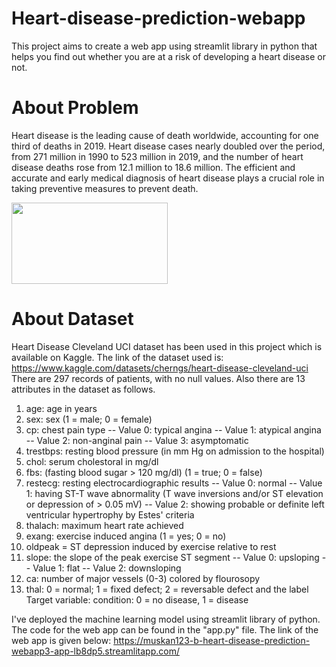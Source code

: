 # Heart-disease-prediction-webapp
This project aims to create a web app using streamlit library in python that helps you find out whether you are at a risk of developing a heart disease or not.

# About Problem
Heart disease is the leading cause of death worldwide, accounting for one third of deaths in 2019. Heart disease cases nearly doubled over the period, from 271 million in 1990 to 523 million in 2019, and the number of heart disease deaths rose from 12.1 million to 18.6 million. The efficient and accurate and early medical diagnosis of heart disease plays a crucial role in taking preventive measures to prevent death.

<img src="https://user-images.githubusercontent.com/73715927/180886155-645d8bc1-d396-4b7c-a7eb-b7507a9615f1.jpg" width="250" height="130">

# About Dataset
Heart Disease Cleveland UCI dataset has been used in this project which is available on Kaggle. The link of the dataset used is: https://www.kaggle.com/datasets/cherngs/heart-disease-cleveland-uci
There are 297 records of patients, with no null values. Also there are 13 attributes in the dataset as follows.
1.	age: age in years
2.	sex: sex (1 = male; 0 = female)
3.	cp: chest pain type -- Value 0: typical angina -- Value 1: atypical angina -- Value 2: non-anginal pain -- Value 3: asymptomatic
4.	trestbps: resting blood pressure (in mm Hg on admission to the hospital)
5.	chol: serum cholestoral in mg/dl
6.	fbs: (fasting blood sugar > 120 mg/dl) (1 = true; 0 = false)
7.	restecg: resting electrocardiographic results -- Value 0: normal -- Value 1: having ST-T wave abnormality (T wave inversions and/or ST elevation or depression of > 0.05 mV) -- Value 2: showing probable or definite left ventricular hypertrophy by Estes' criteria
8.	thalach: maximum heart rate achieved
9.	exang: exercise induced angina (1 = yes; 0 = no)
10.	oldpeak = ST depression induced by exercise relative to rest
11.	slope: the slope of the peak exercise ST segment -- Value 0: upsloping -- Value 1: flat -- Value 2: downsloping
12.	ca: number of major vessels (0-3) colored by flourosopy
13.	thal: 0 = normal; 1 = fixed defect; 2 = reversable defect and the label Target variable: condition: 0 = no disease, 1 = disease


I've deployed the machine learning model using streamlit library of python. The code for the web app can be found in the "app.py" file. The link of the web app is given below:
https://muskan123-b-heart-disease-prediction-webapp3-app-lb8dp5.streamlitapp.com/
